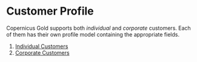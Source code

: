 # Customer Profile

Copernicus Gold supports both *individual* and *corporate* customers. Each of them has their own profile model containing
the appropriate fields.

1. [Individual Customers](./individuals.md)
2. [Corporate Customers](./corporate.md)
